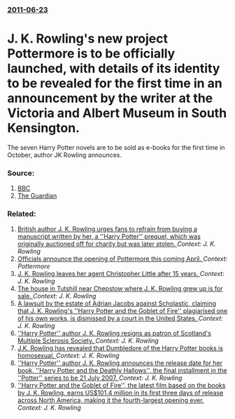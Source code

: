 ### [2011-06-23](/news/2011/06/23/index.md)

# J. K. Rowling's new project Pottermore is to be officially launched, with details of its identity to be revealed for the first time in an announcement by the writer at the Victoria and Albert Museum in South Kensington. 

The seven Harry Potter novels are to be sold as e-books for the first time in October, author JK Rowling announces.


### Source:

1. [BBC](http://www.bbc.co.uk/news/entertainment-arts-13889578)
2. [The Guardian](http://www.guardian.co.uk/books/2011/jun/22/harry-potter-internet-treasure-hunt-game)

### Related:

1. [British author J. K. Rowling urges fans to refrain from buying a manuscript written by her, a ''Harry Potter'' prequel, which was originally auctioned off for charity but was later stolen. ](/news/2017/05/12/british-author-j-k-rowling-urges-fans-to-refrain-from-buying-a-manuscript-written-by-her-a-harry-potter-prequel-which-was-originally.md) _Context: J. K. Rowling_
2. [Officials announce the opening of Pottermore this coming April. ](/news/2012/03/9/officials-announce-the-opening-of-pottermore-this-coming-april.md) _Context: Pottermore_
3. [J. K. Rowling leaves her agent Christopher Little after 15 years. ](/news/2011/07/4/j-k-rowling-leaves-her-agent-christopher-little-after-15-years.md) _Context: J. K. Rowling_
4. [The house in Tutshill near Chepstow where J. K. Rowling grew up is for sale. ](/news/2011/07/13/the-house-in-tutshill-near-chepstow-where-j-k-rowling-grew-up-is-for-sale.md) _Context: J. K. Rowling_
5. [A lawsuit by the estate of Adrian Jacobs against Scholastic, claiming that J. K. Rowling's ''Harry Potter and the Goblet of Fire'' plagiarised one of his own works, is dismissed by a court in the United States. ](/news/2011/01/7/a-lawsuit-by-the-estate-of-adrian-jacobs-against-scholastic-claiming-that-j-k-rowling-s-harry-potter-and-the-goblet-of-fire-plagiaris.md) _Context: J. K. Rowling_
6. [ ''Harry Potter'' author J. K. Rowling resigns as patron of Scotland's Multiple Sclerosis Society. ](/news/2009/04/9/harry-potter-author-j-k-rowling-resigns-as-patron-of-scotland-s-multiple-sclerosis-society.md) _Context: J. K. Rowling_
7. [ J.K. Rowling has revealed that Dumbledore of the Harry Potter books is homosexual. ](/news/2007/10/20/j-k-rowling-has-revealed-that-dumbledore-of-the-harry-potter-books-is-homosexual.md) _Context: J. K. Rowling_
8. [ ''Harry Potter'' author J. K. Rowling announces the release date for her book, ''Harry Potter and the Deathly Hallows'', the final installment in the ''Potter'' series to be 21 July 2007. ](/news/2007/02/1/harry-potter-author-j-k-rowling-announces-the-release-date-for-her-book-harry-potter-and-the-deathly-hallows-the-final-installm.md) _Context: J. K. Rowling_
9. [ ''Harry Potter and the Goblet of Fire'', the latest film based on the books by J. K. Rowling, earns US$101.4 million in its first three days of release across North America, making it the fourth-largest opening ever. ](/news/2005/11/20/harry-potter-and-the-goblet-of-fire-the-latest-film-based-on-the-books-by-j-k-rowling-earns-us-101-4-million-in-its-first-three-day.md) _Context: J. K. Rowling_

